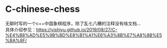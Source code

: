 # C-chinese-chess
无聊时写的一个c++中国象棋程序，除了乱七八糟的注释没有啥文档...  
具体介绍参见：https://yishiyu.github.io/2019/08/27/C-%E4%B8%AD%E5%9B%BD%E8%B1%A1%E6%A3%8B%E7%A8%8B%E5%BA%8F/
